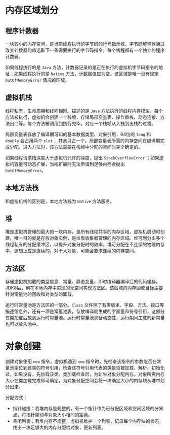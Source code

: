 # 内存区域划分

## 程序计数器

一块较小的内存空间，是当前线程执行的字节码的行号指示器。字节码解释器通过改变计数器的值选取下一条需要执行的字节码指令。每个线程都有一个独立的程序计数器。

如果线程执行的是 `Java` 方法，计数器记录的是正在执行的虚拟机字节码指令的地址；如果线程执行的是 `Native`
方法，计数器值应为空。该区域是唯一没有规定 `OutOfMemoryError` 情况的区域。

## 虚拟机栈

线程私有，生命周期和线程相同。描述的是 `Java`
方法执行的线程内存模型，每个方法被执行，虚拟机会创建一个栈帧，存储局部变量表、操作数栈、动态连接、方法出口等。每个方法被调用到执行完毕，对应一个栈帧从入栈到出栈的过程。

局部变量表存放了编译期可知的基本数据类型、对象引用，64位的 `long` 和 `double` 会占用两个 `slot`
，其余只占一个。局部变量表所需的内存空间在编译期完成分配，进入方法时，该方法需要在栈帧中分配的空间时完全确定的。

如果线程请求栈深度大于虚拟机允许的深度，抛出 `StackOverflowError`
；如果虚拟机容量可动态扩展，当栈扩展时无法申请到足够内存会抛出 `OutOfMemoryError`。

## 本地方法栈

和虚拟机栈的区别是，本地方法栈为 `Native` 方法服务。

## 堆

堆是虚拟机管理的最大的一块内存，是所有线程共享的内存区域，虚拟机启动时创建。唯一目的就是存放对象实例，是垃圾收集器管理的内存区域。堆可划分出多个线程私有的分配缓冲区，以提升对象分配时的效率。堆可分配在不连续的物理内存中，逻辑上应是连续的，对于大对象，可能会要求连续的内存空间。

## 方法区

存储虚拟机加载的类型信息、常量、静态变量、即时编译器编译后的代码缓存。JDK8后，用在本地内存中实现的元空间实现方法区。该区域的内存回收目标主要针对常量池的回收和对类型的卸载。

运行时常量池是方法区的一部分。`Class` 文件除了有类版本、字段、方法、接口等描述信息外，还有一项是常量池表，存放编译期生成的字面量和符号引用，这部分在类加载后放到运行时常量池。运行时常量池具备动态性，运行期间生成的新常量也可以放入池中。

# 对象创建

创建对象使用 `new` 指令，虚拟机遇到 `new` 指令时，先检查该指令的参数能否在常量池定位到该类的符号引用，检查该符号引用代表的类是否被加载、解析、初始化过，如果没有，先加载该类。类加载检查后，为新生对象分配内存。对象所需内存大小在类加载完成即可确定，为对象分配空间会将一块确定大小的内存块从堆中划分出来。

分配方式：

- 指针碰撞：若堆内存是规整的，有一个指针作为已分配区域和空闲区域的分界点，将指针挪动与对象大小相同的距离。
- 空闲列表：若堆内存不规整，虚拟机维护一个列表，记录每个内存块的状态，找出一块足够大的内存分配给对象，更新列表。

